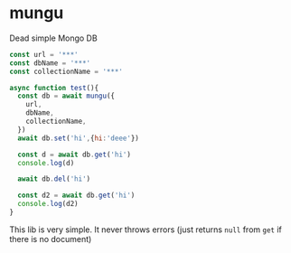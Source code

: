 # mungu

Dead simple Mongo DB

```js
const url = '***'
const dbName = '***'
const collectionName = '***'

async function test(){
  const db = await mungu({
    url,
    dbName,
    collectionName,
  })
  await db.set('hi',{hi:'deee'})

  const d = await db.get('hi')
  console.log(d)

  await db.del('hi')

  const d2 = await db.get('hi')
  console.log(d2)
}
```

This lib is very simple. It never throws errors (just returns `null` from `get` if there is no document)